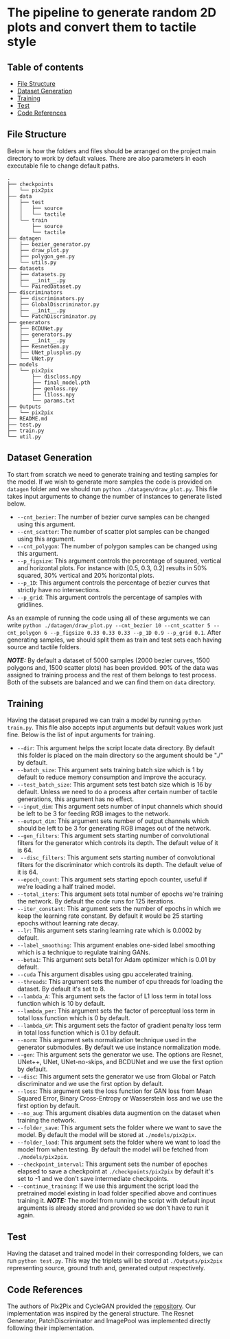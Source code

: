 # The pipeline to generate random 2D plots and convert them to tactile style

## Table of contents
- [File Structure](#file-structure)
- [Dataset Generation](#dataset-generation)
- [Training](#training)
- [Test](#test)
- [Code References](#code-references)



## File Structure
Below is how the folders and files should be arranged on the project main directory to work by default values. There are also parameters in each executable file to change default paths. 

```
.
├── checkpoints
│   └── pix2pix
├── data
│   ├── test
│   │   ├── source
│   │   └── tactile
│   └── train
│       ├── source
│       └── tactile
├── datagen
│   ├── bezier_generator.py
│   ├── draw_plot.py
│   ├── polygon_gen.py
│   └── utils.py
├── datasets
│   ├── datasets.py
│   ├── __init__.py
│   └── PairedDataset.py
├── discriminators
│   ├── discriminators.py
│   ├── GlobalDiscriminator.py
│   ├── __init__.py
│   └── PatchDiscriminator.py
├── generators
│   ├── BCDUNet.py
│   ├── generators.py
│   ├── __init__.py
│   ├── ResnetGen.py
│   ├── UNet_plusplus.py
│   └── UNet.py
├── models
│   └── pix2pix
│       ├── discloss.npy
│       ├── final_model.pth
│       ├── genloss.npy
│       ├── l1loss.npy
│       └── params.txt
├── Outputs
│   └── pix2pix
├── README.md
├── test.py
├── train.py
└── util.py
```

## Dataset Generation
To start from scratch we need to generate training and testing samples for the model.
If we wish to generate more samples the code is provided on `datagen` folder and we should run `python ./datagen/draw_plot.py`. This file takes input arguments to change the number of instances to generate listed below.

- `--cnt_bezier`: The number of bezier curve samples can be changed using this argument.
- `--cnt_scatter`: The number of scatter plot samples can be changed using this argument.
- `--cnt_polygon`: The number of polygon samples can be changed using this argument.
- `--p_figsize`: This argument controls the percentage of squared, vertical and horizontal plots. For instance with [0.5, 0.3, 0.2] results in 50% squared, 30% vertical and 20% horizontal plots.
- `--p_1D`: This argument controls the percentage of bezier curves that strictly have no intersections. 
- `--p_grid`: This argument controls the percentage of samples with gridlines.

As an example of running the code using all of these arguments we can write `python ./datagen/draw_plot.py --cnt_bezier 10 --cnt_scatter 5 --cnt_polygon 6 --p_figsize 0.33 0.33 0.33 --p_1D 0.9 --p_grid 0.1`. After generating samples, we should split them as train and test sets each having source and tactile folders.

**_NOTE:_** By default a dataset of 5000 samples (2000 bezier curves, 1500 polygons and, 1500 scatter plots) has been provided. 90% of the data was assigned to training process and the rest of them belongs to test process. Both of the subsets are balanced and we can find them on `data` directory.

## Training
Having the dataset prepared we can train a model by running `python train.py`. This file also accepts input arguments but default values work just fine. Below is the list of input arguments for training.
- `--dir`: This argument helps the script locate data directory. By default this folder is placed on the main directory so the argument should be "./" by default.
- `--batch_size`: This argument sets training batch size which is 1 by default to reduce memory consumption and improve the accuracy.
- `--test_batch_size`: This argument sets test batch size which is 16 by default. Unless we need to do a process after certain number of tactile generations, this argument has no effect. 
- `--input_dim`: This argument sets number of input channels which should be left to be 3 for feeding RGB images to the network.
- `--output_dim`: This argument sets number of output channels which should be left to be 3 for generating RGB images out of the network.
- `--gen_filters`: This argument sets starting number of convolutional filters for the generator which controls its depth. The default velue of it is 64. 
- ` --disc_filters`: This argument sets starting number of convolutional filters for the discriminator which controls its depth. The default velue of it is 64.
- `--epoch_count`: This argument sets starting epoch counter, useful if we're loading a half trained model.
- `--total_iters`: This argument sets total number of epochs we're training the network. By default the code runs for 125 iterations.
- `--iter_constant`: This argument sets the number of epochs in which we keep the learning rate constant. By default it would be 25 starting epochs without learning rate decay.
- `--lr`: This argument sets staring learning rate which is 0.0002 by default.
- `--label_smoothing`: This argument enables one-sided label smoothing which is a technique to regulate training GANs.
- `--beta1`: This argument sets beta1 for Adam optimizer which is 0.01 by default.
- `--cuda` This argument disables using gpu accelerated training.
- `--threads`: This argument sets the number of cpu threads for loading the dataset. By default it's set to 8.
- `--lambda_A`: This argument sets the factor of L1 loss term in total loss function which is 10 by default.
- `--lambda_per`: This argument sets the factor of perceptual loss term in total loss function which is 0 by default.
- `--lambda_GP`: This argument sets the factor of gradient penalty loss term in total loss function which is 0.1 by default.
- `--norm`: This argument sets normalization technique used in the generator submodules. By default we use instance normalization mode.
- `--gen`: This argument sets the generator we use. The options are Resnet, UNet++, UNet, UNet-no-skips, and BCDUNet and we use the first option by default.
- `--disc`: This argument sets the generator we use from Global or Patch discriminator and we use the first option by default.
- `--loss`: This argument sets the loss function for GAN loss from Mean Squared Error, Binary Cross-Entropy or Wasserstein loss and we use the first option by default.
- `--no_aug`: This argument disables data augmention on the dataset when training the network.
- `--folder_save`: This argument sets the folder where we want to save the model. By default the model will be stored at `./models/pix2pix`.
- `--folder_load`: This argument sets the folder where we want to load the model from when testing. By default the model will be fetched from `./models/pix2pix`.
- `--checkpoint_interval`: This argument sets the number of epoches elapsed to save a checkpoint at `./checkpoints/pix2pix` by default it's set to -1 and we don't save intermediate checkpoints.
- `--continue_training`: If we use this argument the script load the pretrained model existing in load folder specified above and continues training it.
**_NOTE:_** The model from running the script with default input arguments is already stored and provided so we don't have to run it again.

## Test
Having the dataset and trained model in their corresponding folders, we can run `python test.py`. This way the triplets will be stored at `./Outputs/pix2pix` representing source, ground truth and, generated output respectively.


## Code References
The authors of Pix2Pix and CycleGAN provided the [repository](https://github.com/junyanz/pytorch-CycleGAN-and-pix2pix). Our implementation was inspired by the general structure. The Resnet Generator, PatchDiscriminator and ImagePool was implemented directly following their implementation.
